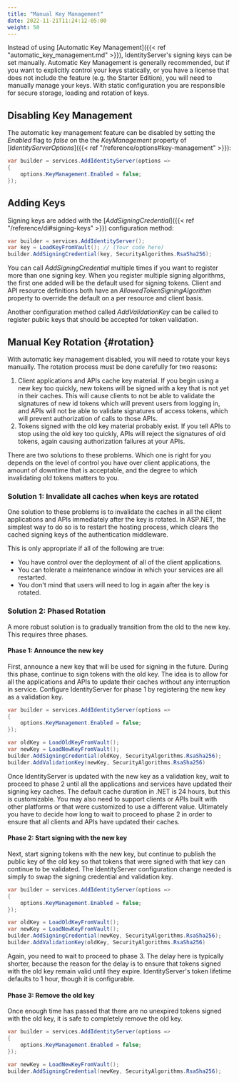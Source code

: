 ```yaml
---
title: "Manual Key Management"
date: 2022-11-21T11:24:12-05:00
weight: 50
---
```


Instead of using [Automatic Key Management]({{< ref "automatic_key_management.md" >}}), IdentityServer's signing keys can be set
manually. Automatic Key Management is generally recommended, but if you want to
explicitly control your keys statically, or you have a license that does not
include the feature (e.g. the Starter Edition), you will need to manually manage
your keys. With static configuration you are responsible for secure storage,
loading and rotation of keys.

## Disabling Key Management
The automatic key management feature can be disabled by setting the *Enabled*
flag to *false* on the the *KeyManagement* property of
[*IdentityServerOptions*]({{< ref "/reference/options#key-management" >}}):

```cs
var builder = services.AddIdentityServer(options =>
{
    options.KeyManagement.Enabled = false;
});
```

## Adding Keys
Signing keys are added with the [*AddSigningCredential*]({{< ref
"/reference/di#signing-keys" >}}) configuration method:

```cs
var builder = services.AddIdentityServer();
var key = LoadKeyFromVault(); // (Your code here)
builder.AddSigningCredential(key, SecurityAlgorithms.RsaSha256);
```

You can call *AddSigningCredential* multiple times if you want to register more
than one signing key. When you register multiple signing algorithms, the first
one added will be the default used for signing tokens. Client and API resource
definitions both have an *AllowedTokenSigningAlgorithm* property to override the
default on a per resource and client basis.

Another configuration method called *AddValidationKey* can
be called to register public keys that should be accepted for token validation.

## Manual Key Rotation {#rotation}
With automatic key management disabled, you will need to rotate your keys
manually. The rotation process must be done carefully for two reasons:

1. Client applications and APIs cache key material. If you begin using a new key
   too quickly, new tokens will be signed with a key that is not yet in their
   caches. This will cause clients to not be able to validate the signatures of
   new id tokens which will prevent users from logging in, and APIs will not be
   able to validate signatures of access tokens, which will prevent
   authorization of calls to those APIs.
2. Tokens signed with the old key material probably exist. If you tell APIs to
   stop using the old key too quickly, APIs will reject the signatures of old
   tokens, again causing authorization failures at your APIs. 

There are two solutions to these problems. Which one is right for you depends
on the level of control you have over client applications, the amount of
downtime that is acceptable, and the degree to which invalidating old tokens
matters to you.

### Solution 1: Invalidate all caches when keys are rotated
One solution to these problems is to invalidate the caches in all the client
applications and APIs immediately after the key is rotated. In ASP.NET, the
simplest way to do so is to restart the hosting process, which clears the cached
signing keys of the authentication middleware.

This is only appropriate if all of the following are true:
- You have control over the deployment of all of the client applications.
- You can tolerate a maintenance window in which your services are all
  restarted.
- You don't mind that users will need to log in again after the key is rotated.

### Solution 2: Phased Rotation
A more robust solution is to gradually transition from the old to the new key.
This requires three phases.

#### Phase 1: Announce the new key

First, announce a new key that will be used for signing in the future. During
this phase, continue to sign tokens with the old key. The idea is to allow for
all the applications and APIs to update their caches without any interruption in
service. Configure IdentityServer for phase 1 by registering the new
key as a validation key.

```cs
var builder = services.AddIdentityServer(options =>
{  
    options.KeyManagement.Enabled = false;
});

var oldKey = LoadOldKeyFromVault();
var newKey = LoadNewKeyFromVault();
builder.AddSigningCredential(oldKey, SecurityAlgorithms.RsaSha256);
builder.AddValidationKey(newKey, SecurityAlgorithms.RsaSha256)
```

Once IdentityServer is updated with the new key as a validation key, wait to
proceed to phase 2 until all the applications and services have updated their
signing key caches. The default cache duration in .NET is 24 hours, but this is
customizable. You may also need to support clients or APIs built with other
platforms or that were customized to use a different value. Ultimately you have
to decide how long to wait to proceed to phase 2 in order to ensure that all
clients and APIs have updated their caches.


#### Phase 2: Start signing with the new key

Next, start signing tokens with the new key, but continue to publish the public
key of the old key so that tokens that were signed with that key can continue to
be validated. The IdentityServer configuration change needed is simply to swap
the signing credential and validation key. 

```cs
var builder = services.AddIdentityServer(options =>
{  
    options.KeyManagement.Enabled = false;
});

var oldKey = LoadOldKeyFromVault();
var newKey = LoadNewKeyFromVault();
builder.AddSigningCredential(newKey, SecurityAlgorithms.RsaSha256);
builder.AddValidationKey(oldKey, SecurityAlgorithms.RsaSha256)
```

Again, you need to wait to proceed to phase 3. The delay here is typically
shorter, because the reason for the delay is to ensure that  tokens signed with
the old key remain valid until they expire. IdentityServer's token lifetime
defaults to 1 hour, though it is configurable.

#### Phase 3: Remove the old key

Once enough time has passed that there are no unexpired tokens signed with the
old key, it is safe to completely remove the old key. 

```cs
var builder = services.AddIdentityServer(options =>
{  
    options.KeyManagement.Enabled = false;
});

var newKey = LoadNewKeyFromVault();
builder.AddSigningCredential(newKey, SecurityAlgorithms.RsaSha256);
```

